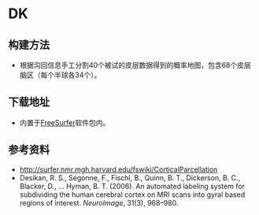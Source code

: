 # DK

## 构建方法

* 根据沟回信息手工分割40个被试的皮层数据得到的概率地图，包含68个皮层脑区（每个半球各34个）。

## 下载地址

* 内置于[FreeSurfer](http://surfer.nmr.mgh.harvard.edu/fswiki/FreeSurferWiki)软件包内。

## 参考资料

* <http://surfer.nmr.mgh.harvard.edu/fswiki/CorticalParcellation>
* Desikan, R. S., Ségonne, F., Fischl, B., Quinn, B. T., Dickerson, B. C., Blacker, D., … Hyman, B. T. (2006). An automated labeling system for subdividing the human cerebral cortex on MRI scans into gyral based regions of interest. *NeuroImage*, 31(3), 968–980.
